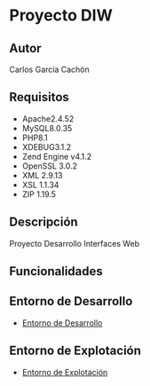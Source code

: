 # Proyecto DIW
## Autor
Carlos García Cachón
## Requisitos
   - Apache2.4.52
   - MySQL8.0.35
   - PHP8.1
   - XDEBUG3.1.2
   - Zend Engine v4.1.2
   - OpenSSL 3.0.2
   - XML 2.9.13
   - XSL 1.1.34
   - ZIP 1.19.5
## Descripción
Proyecto Desarrollo Interfaces Web

## Funcionalidades

## Entorno de Desarrollo
   - [Entorno de Desarrollo](http://daw214.isauces.local/214DIWProyectoDIW/indexProyectoDIW.html)

## Entorno de Explotación
   - [Entorno de Explotación](https://daw214.ieslossauces.es/214DIWProyectoDIW/indexProyectoDIW.html)
